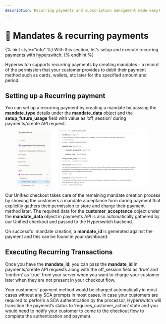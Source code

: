 ```yaml
---
description: Recurring payments and subscription management made easy!
---
```


# 🔁 Mandates & recurring payments

{% hint style="info" %}
With this section, let's setup and execute recurring payments with hyperswitch.
{% endhint %}

Hyperswitch supports recurring payments by creating mandates - a record of the permission that your customer provides to debit their payment method such as cards, wallets, etc later for the specified amount and period.

## Setting up a Recurring payment

You can set up a recurring payment by creating a mandate by passing the **mandate\_type** details under the **mandate\_data** object and the **setup\_future\_usage** field with value as ‘off\_session’ during payments/create API request.

<figure><img src="../.gitbook/assets/mandates_1.png" alt=""><figcaption></figcaption></figure>

Our Unified checkout takes care of the remaining mandate creation process by showing the customers a mandate acceptance form during payment that explicitly gathers their permission to store and charge their payment method later. The required data for the **customer\_acceptance** object under the **mandate\_data** object in payments API is also automatically gathered by our Unified checkout and passed to the Hyperswitch backend.

On successful mandate creation, a **mandate\_id** is generated against the payment and this can be found in your dashboard.

## Executing Recurring Transactions

Once you have the **mandate\_id**, you can pass the **mandate\_id** in payments/create API requests along with the off\_session field as ‘true’ and ‘confirm’ as ‘true’ from your server when you want to charge your customer later when they are not present in your checkout flow.

Your customers’ payment method would be charged automatically in most cases without any SCA prompts in most cases. In case your customers are required to perform a SCA authentication by the processor, Hyperswitch will transition the payment’s status to ‘requires\_customer\_action’ state and you would need to notify your customer to come to the checkout flow to complete the authentication and payment.
